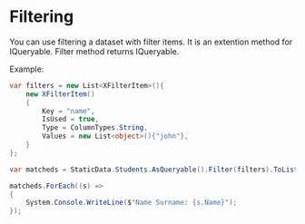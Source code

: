 # Filtering

You can use filtering a dataset with filter items. 
It is an extention method for IQueryable.
Filter method returns IQueryable.

Example:
```c#
var filters = new List<XFilterItem>(){
	new XFilterItem()
	{
		Key = "name",
		IsUsed = true,
		Type = ColumnTypes.String,
		Values = new List<object>(){"john"},
	}
};

var matcheds = StaticData.Students.AsQueryable().Filter(filters).ToList();

matcheds.ForEach((s) =>
{
	System.Console.WriteLine($"Name Surname: {s.Name}");
});
```
